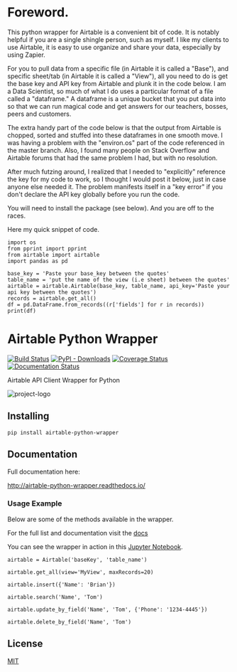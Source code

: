 # Foreword. 

This python wrapper for Airtable is a convenient bit of code. It is notably helpful if you are a single shingle person, such as myself.  I like my clients to use Airtable,  it is easy to use organize and share your data, especially by using Zapier. 

For you to pull data from a specific file (in Airtable it is called a "Base"), and specific sheet/tab (in Airtable it is called a "View"), all you need to do is get the base key and API key from Airtable and plunk it in the code below.  I am a Data Scientist, so much of what I do uses a particular format of a file called a "dataframe."  A dataframe is a unique bucket that you put data into so that we can run magical code and get answers for our teachers, bosses, peers and customers. 

The extra handy part of the code below is that the output from Airtable is chopped, sorted and stuffed into these dataframes in one smooth move. I was having a problem with the "environ.os" part of the code referenced in the master branch. Also, I found many people on Stack Overflow and Airtable forums that had the same problem I had, but with no resolution. 

After much futzing around, I realized that I needed to "explicitly" reference the key for my code to work, so I thought I would post it below, just in case anyone else needed it. The problem manifests itself in a "key error" if you don't declare the API key globally before you run the code. 

You will need to install the package (see below). And you are off to the races.

Here my quick snippet of code. 

```
import os
from pprint import pprint
from airtable import airtable
import pandas as pd
```
```
base_key = 'Paste your base_key between the quotes'
table_name = 'put the name of the view (i.e sheet) between the quotes'
airtable = airtable.Airtable(base_key, table_name, api_key='Paste your api key between the quotes')
records = airtable.get_all()
df = pd.DataFrame.from_records((r['fields'] for r in records))
print(df)
```


# Airtable Python Wrapper

[![Build Status](https://travis-ci.com/gtalarico/airtable-python-wrapper.svg?branch=master)](https://travis-ci.com/gtalarico/airtable-python-wrapper)
[![PyPI - Downloads](https://img.shields.io/pypi/dm/airtable-python-wrapper.svg?label=pypi%20downloads)](https://pypi.org/project/airtable-python-wrapper/)
[![Coverage Status](https://coveralls.io/repos/github/gtalarico/airtable-python-wrapper/badge.svg?branch=master)](https://coveralls.io/github/gtalarico/airtable-python-wrapper?branch=master)
[![Documentation Status](https://readthedocs.org/projects/airtable-python-wrapper/badge/?version=latest)](http://airtable-python-wrapper.readthedocs.io/en/latest/?badge=latest)

Airtable API Client Wrapper for Python

![project-logo](https://github.com/gtalarico/airtable-python-wrapper/blob/master/docs/source/_static/logo.png)

## Installing

```
pip install airtable-python-wrapper
```

## Documentation

Full documentation here:

http://airtable-python-wrapper.readthedocs.io/

### Usage Example

Below are some of the methods available in the wrapper.

For the full list and documentation visit the [docs](http://airtable-python-wrapper.readthedocs.io/)

You can see the wrapper in action in this [Jupyter Notebook](https://github.com/gtalarico/airtable-python-wrapper/blob/master/Airtable.ipynb).

```
airtable = Airtable('baseKey', 'table_name')

airtable.get_all(view='MyView', maxRecords=20)

airtable.insert({'Name': 'Brian'})

airtable.search('Name', 'Tom')

airtable.update_by_field('Name', 'Tom', {'Phone': '1234-4445'})

airtable.delete_by_field('Name', 'Tom')

```

## License
[MIT](https://opensource.org/licenses/MIT)

